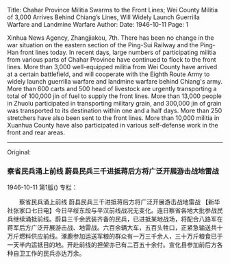 Title: Chahar Province Militia Swarms to the Front Lines; Wei County Militia of 3,000 Arrives Behind Chiang’s Lines, Will Widely Launch Guerrilla Warfare and Landmine Warfare
Author:
Date: 1946-10-11
Page: 1

Xinhua News Agency, Zhangjiakou, 7th. There has been no change in the war situation on the eastern section of the Ping-Sui Railway and the Ping-Han front lines today. In recent days, large numbers of participating militia from various parts of Chahar Province have continued to flock to the front lines. More than 3,000 well-equipped militia from Wei County have arrived at a certain battlefield, and will cooperate with the Eighth Route Army to widely launch guerrilla warfare and landmine warfare behind Chiang's army. More than 600 carts and 500 head of livestock are urgently transporting a total of 100,000 jin of fuel to supply the front lines. More than 13,000 people in Zhuolu participated in transporting military grain, and 300,000 jin of grain was transported to its destination within one and a half days. More than 250 stretchers have also been sent to the front lines. More than 10,000 militia in Xuanhua County have also participated in various self-defense work in the front and rear areas.



<hr /> 

Original: 


### 察省民兵涌上前线  蔚县民兵三千进抵蒋后方将广泛开展游击战地雷战

1946-10-11
第1版()
专栏：

　　察省民兵涌上前线
    蔚县民兵三千进抵蒋后方将广泛开展游击战地雷战
    【新华社张家口七日电】今日平绥东段与平汉前线战况无变化。连日察省各地大批参战民兵继续涌抵前线。蔚县三千余武装齐备的民兵，已进抵某地战场，将配合八路军在蒋军后方广泛开展游击战、地雷战。六百余辆大车，五百头牲口，正紧急输送共十万斤燃料供应前线。涿鹿参加运送军粮的群众有一万三千余人，三十万斤粮食已于一天半内运抵目的地。开赴前线的担架亦已有二百五十余付。宣化县参加前后方各种自卫工作的民兵亦达万余。
